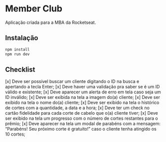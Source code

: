 # Member Club

Aplicação criada para a MBA da Rocketseat.

## Instalação

```bash
npm install
npm run dev
```

## Checklist

[x] Deve ser possível buscar um cliente digitando o ID na busca e apertando a tecla Enter;
[x] Deve haver uma validação pra saber se é um ID válido e existente;
[x] Deve aparecer um alerta de erro em tela caso seja um ID inválido;
[x] Deve ser exibida na tela a imagem do(a) cliente;
[x] Deve ser exibido na tela o nome do(a) cliente;
[x] Deve ser exibido na tela o histórico de cortes com a quantidade, a data e a hora;
[x] Deve ter um check no cartão fidelidade para cada corte de cabelo que o(a) cliente tiver;
[x] Deve ser exibido na tela um progresso com o número de cortes restantes para o prêmio;
[x] Deve aparecer na tela um modal de parabéns com a mensagem: “Parabéns! Seu próximo corte é gratuito!” caso o cliente tenha atingido os 10 cortes;
